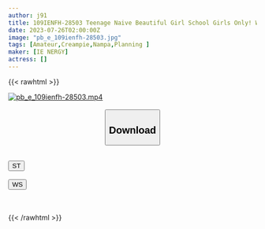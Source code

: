 ```yaml
---
author: j91
title: 109IENFH-28503 Teenage Naive Beautiful Girl School Girls Only! Would You Like To Enjoy Mutual Masturbation With A Man Who Can’t Be Alone? Raw Saddle Vaginal Cum Shot In Ma ◯ Ko Who Felt Too Much With Staring Masturbation! Hikaru-Chan
date: 2023-07-26T02:00:00Z
image: "pb_e_109ienfh-28503.jpg"
tags: [Amateur,Creampie,Nampa,Planning ]
maker: [IE NERGY]
actress: []
---
```



{{< rawhtml >}}

<div class="video" data-videoid="zlGvA7RvVwhYraZ">
    <a href="javascript:;">
        <img src="https://my.j91.asia/posts/pb_e_109ienfh-28503/pb_e_109ienfh-28503.jpg" width="WIDTH" height="HEIGHT" alt="pb_e_109ienfh-28503.mp4" loading="lazy">
    </a>
</div>

<script type="text/javascript" src="https://j91.asia/asset/on-demand-st.js"></script>

<br>
  <link rel="stylesheet" href="https://j91.asia/asset/bs5.css">
  
  <center>
  <button class="btn btn-primary" type="button" data-bs-toggle="collapse" data-bs-target=".multi-collapse" aria-expanded="false" aria-controls="multiCollapseExample1 multiCollapseExample2"><h2>Download</h2></button></center>
</p>
<div class="row">
  <div class="col">
    <div class="collapse multi-collapse" id="multiCollapseExample1">
      <div class="card card-body">
	      	      <br>
<div class="buttons">  
<a href="https://streamtape.to/v/zlGvA7RvVwhYraZ"><button class="btn-hover color-3"><i class="fa fa-download"></i> ST</button></a></div>
    </div>
  </div>
</div>
  <div class="col">
    <div class="collapse multi-collapse" id="multiCollapseExample2">
      <div class="card card-body">
	      <br>
<div class="buttons">
    <a href="https://wolfstream.tv/jbqzr38wzn37.html"><button class="btn-hover color-9"><i class="fa fa-download"></i> WS</button></a></div>
<br><br>
      </div>
    </div>
  </div>
</div>

{{< /rawhtml >}}
